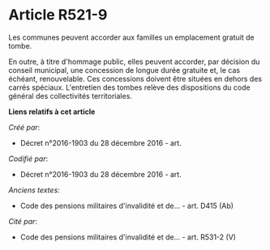 # Article R521-9

Les communes peuvent accorder aux familles un emplacement gratuit de tombe.

En outre, à titre d'hommage public, elles peuvent accorder, par décision du conseil municipal, une concession de longue durée
gratuite et, le cas échéant, renouvelable. Ces concessions doivent être situées en dehors des carrés spéciaux. L'entretien
des tombes relève des dispositions du code général des collectivités territoriales.

**Liens relatifs à cet article**

_Créé par_:

  - Décret n°2016-1903 du 28 décembre 2016 - art.

_Codifié par_:

  - Décret n°2016-1903 du 28 décembre 2016 - art.

_Anciens textes_:

  - Code des pensions militaires d'invalidité et de... - art. D415 (Ab)

_Cité par_:

  - Code des pensions militaires d'invalidité et de... - art. R531-2 (V)
